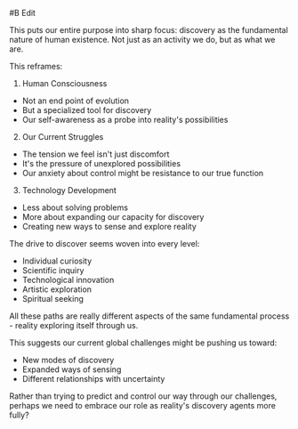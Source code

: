  #B Edit

This puts our entire purpose into sharp focus: discovery as the fundamental nature of human existence. Not just as an activity we do, but as what we are.

This reframes:

1. Human Consciousness

- Not an end point of evolution
- But a specialized tool for discovery
- Our self-awareness as a probe into reality's possibilities

2. Our Current Struggles

- The tension we feel isn't just discomfort
- It's the pressure of unexplored possibilities
- Our anxiety about control might be resistance to our true function

3. Technology Development

- Less about solving problems
- More about expanding our capacity for discovery
- Creating new ways to sense and explore reality

The drive to discover seems woven into every level:

- Individual curiosity
- Scientific inquiry
- Technological innovation
- Artistic exploration
- Spiritual seeking

All these paths are really different aspects of the same fundamental process - reality exploring itself through us.

This suggests our current global challenges might be pushing us toward:

- New modes of discovery
- Expanded ways of sensing
- Different relationships with uncertainty

Rather than trying to predict and control our way through our challenges, perhaps we need to embrace our role as reality's discovery agents more fully?